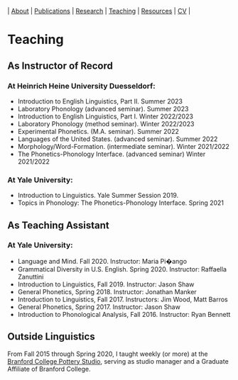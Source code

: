 | [About](https://cageissler.github.io) | [Publications](https://cageissler.github.io/publications) | [Research](https://cageissler.github.io/research) | [Teaching](https://cageissler.github.io/teaching) | [Resources](https://cageissler.github.io/resources) | [CV](https://cageissler.github.io/files/Geissler_CV.pdf) |


# Teaching

## As Instructor of Record

### At Heinrich Heine University Duesseldorf:

- Introduction to English Linguistics, Part II. Summer 2023
- Laboratory Phonology (advanced seminar). Summer 2023
- Introduction to English Linguistics, Part I. Winter 2022/2023
- Laboratory Phonology (method seminar). Winter 2022/2023
- Experimental Phonetics. (M.A. seminar). Summer 2022
- Languages of the United States. (advanced seminar). Summer 2022
- Morphology/Word-Formation. (intermediate seminar). Winter 2021/2022
- The Phonetics-Phonology Interface. (advanced seminar) Winter 2021/2022

### At Yale University:

- Introduction to Linguistics. Yale Summer Session 2019.
- Topics in Phonology: The Phonetics-Phonology Interface. Spring 2021

## As Teaching Assistant

### At Yale University:

- Language and Mind. Fall 2020. Instructor: Maria Pi�ango
- Grammatical Diversity in U.S. English. Spring 2020. Instructor: Raffaella Zanuttini
- Introduction to Linguistics, Fall 2019. Instructor: Jason Shaw
- General Phonetics, Spring 2018. Instructor: Jonathan Manker
- Introduction to Linguistics, Fall 2017. Instructors: Jim Wood, Matt Barros
- General Phonetics, Spring 2017. Instructor: Jason Shaw
- Introduction to Phonological Analysis, Fall 2016. Instructor: Ryan Bennett

## Outside Linguistics

From Fall 2015 through Spring 2020, I taught weekly (or more) at the [Branford College Pottery Studio](https://branford.yalecollege.yale.edu/facilities/pottery-studio), serving as studio manager and a Graduate Affiliate of Branford College.
